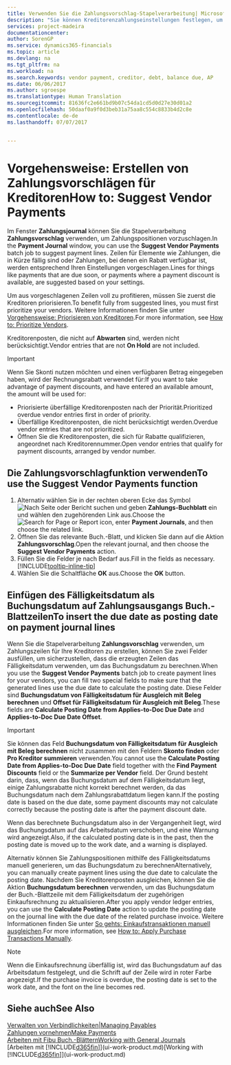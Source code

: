 ```yaml
---
title: Verwenden Sie die Zahlungsvorschlag-Stapelverarbeitung| Microsoft Docs
description: "Sie können Kreditorenzahlungseinstellungen festlegen, um Vorschläge zu erhalten oder damit für Zahlungen, die in Kürze fällig sind, oder denen ein Rabatt verfügbar ist."
services: project-madeira
documentationcenter: 
author: SorenGP
ms.service: dynamics365-financials
ms.topic: article
ms.devlang: na
ms.tgt_pltfrm: na
ms.workload: na
ms.search.keywords: vendor payment, creditor, debt, balance due, AP
ms.date: 06/06/2017
ms.author: sgroespe
ms.translationtype: Human Translation
ms.sourcegitcommit: 81636fc2e661bd9b07c54da1cd5d0d27e30d01a2
ms.openlocfilehash: 50daaf0a9f0d3beb31a75aa8c554c8833b4d2c8e
ms.contentlocale: de-de
ms.lasthandoff: 07/07/2017


---
```

# <a name="how-to-suggest-vendor-payments"></a><span data-ttu-id="f6256-103">Vorgehensweise: Erstellen von Zahlungsvorschlägen für Kreditoren</span><span class="sxs-lookup"><span data-stu-id="f6256-103">How to: Suggest Vendor Payments</span></span>
<span data-ttu-id="f6256-104">Im Fenster **Zahlungsjournal** können Sie die Stapelverarbeitung **Zahlungsvorschlag** verwenden, um Zahlungspositionen vorzuschlagen.</span><span class="sxs-lookup"><span data-stu-id="f6256-104">In the **Payment Journal** window, you can use the **Suggest Vendor Payments** batch job to suggest payment lines.</span></span> <span data-ttu-id="f6256-105">Zeilen für Elemente wie Zahlungen, die in Kürze fällig sind oder Zahlungen, bei denen ein Rabatt verfügbar ist, werden entsprechend Ihren Einstellungen vorgeschlagen.</span><span class="sxs-lookup"><span data-stu-id="f6256-105">Lines for things like payments that are due soon, or payments where a payment discount is available, are suggested based on your settings.</span></span>

<span data-ttu-id="f6256-106">Um aus vorgeschlagenen Zeilen voll zu profitieren, müssen Sie zuerst die Kreditoren priorisieren.</span><span class="sxs-lookup"><span data-stu-id="f6256-106">To benefit fully from suggested lines, you must first prioritize your vendors.</span></span> <span data-ttu-id="f6256-107">Weitere Informationen finden Sie unter [Vorgehensweise: Priorisieren von Kreditoren](purchasing-how-prioritize-vendors.md).</span><span class="sxs-lookup"><span data-stu-id="f6256-107">For more information, see [How to: Prioritize Vendors](purchasing-how-prioritize-vendors.md).</span></span>  

<span data-ttu-id="f6256-108">Kreditorenposten, die nicht auf **Abwarten** sind, werden nicht berücksichtigt.</span><span class="sxs-lookup"><span data-stu-id="f6256-108">Vendor entries that are not **On Hold** are not included.</span></span>  

> [!IMPORTANT]  
>   <span data-ttu-id="f6256-109">Wenn Sie Skonti nutzen möchten und einen verfügbaren Betrag eingegeben haben, wird der Rechnungsrabatt verwendet für:</span><span class="sxs-lookup"><span data-stu-id="f6256-109">If you want to take advantage of payment discounts, and have entered an available amount, the amount will be used for:</span></span>  

* <span data-ttu-id="f6256-110">Priorisierte überfällige Kreditorenposten nach der Priorität.</span><span class="sxs-lookup"><span data-stu-id="f6256-110">Prioritized overdue vendor entries first in order of priority.</span></span>  
* <span data-ttu-id="f6256-111">Überfällige Kreditorenposten, die nicht berücksichtigt werden.</span><span class="sxs-lookup"><span data-stu-id="f6256-111">Overdue vendor entries that are not prioritized.</span></span>  
* <span data-ttu-id="f6256-112">Öffnen Sie die Kreditorenposten, die sich für Rabatte qualifizieren, angeordnet nach Kreditorennummer.</span><span class="sxs-lookup"><span data-stu-id="f6256-112">Open vendor entries that qualify for payment discounts, arranged by vendor number.</span></span>  

## <a name="to-use-the-suggest-vendor-payments-function"></a><span data-ttu-id="f6256-113">Die Zahlungsvorschlagfunktion verwenden</span><span class="sxs-lookup"><span data-stu-id="f6256-113">To use the Suggest Vendor Payments function</span></span>
1. <span data-ttu-id="f6256-114">Alternativ wählen Sie in der rechten oberen Ecke das Symbol ![Nach Seite oder Bericht suchen](media/ui-search/search_small.png "Nach Seite oder Bericht suchen") und geben **Zahlungs-Buchblatt** ein und wählen den zugehörenden Link aus.</span><span class="sxs-lookup"><span data-stu-id="f6256-114">Choose the ![Search for Page or Report](media/ui-search/search_small.png "Search for Page or Report icon") icon, enter **Payment Journals**, and then choose the related link.</span></span>  
2. <span data-ttu-id="f6256-115">Öffnen Sie das relevante Buch.-Blatt, und klicken Sie dann auf die Aktion **Zahlungsvorschlag**.</span><span class="sxs-lookup"><span data-stu-id="f6256-115">Open the relevant journal, and then choose the **Suggest Vendor Payments** action.</span></span>  
3. <span data-ttu-id="f6256-116">Füllen Sie die Felder je nach Bedarf aus.</span><span class="sxs-lookup"><span data-stu-id="f6256-116">Fill in the fields as necessary.</span></span> [!INCLUDE[tooltip-inline-tip](includes/tooltip-inline-tip_md.md)]  
4. <span data-ttu-id="f6256-117">Wählen Sie die Schaltfläche **OK** aus.</span><span class="sxs-lookup"><span data-stu-id="f6256-117">Choose the **OK** button.</span></span>  

## <a name="to-insert-the-due-date-as-posting-date-on-payment-journal-lines"></a><span data-ttu-id="f6256-118">Einfügen des Fälligkeitsdatum als Buchungsdatum auf Zahlungsausgangs Buch.-Blattzeilen</span><span class="sxs-lookup"><span data-stu-id="f6256-118">To insert the due date as posting date on payment journal lines</span></span>
<span data-ttu-id="f6256-119">Wenn Sie die Stapelverarbeitung **Zahlungsvorschlag** verwenden, um Zahlungszeilen für Ihre Kreditoren zu erstellen, können Sie zwei Felder ausfüllen, um sicherzustellen, dass die erzeugten Zeilen das Fälligkeitsdatum verwenden, um das Buchungsdatum zu berechnen.</span><span class="sxs-lookup"><span data-stu-id="f6256-119">When you use the **Suggest Vendor Payments** batch job to create payment lines for your vendors, you can fill two special fields to make sure that the generated lines use the due date to calculate the posting date.</span></span> <span data-ttu-id="f6256-120">Diese Felder sind **Buchungsdatum von Fälligkeitsdatum für Ausgleich mit Beleg berechnen** und **Offset für Fälligkeitsdatum für Ausgleich mit Beleg**.</span><span class="sxs-lookup"><span data-stu-id="f6256-120">These fields are **Calculate Posting Date from Applies-to-Doc Due Date** and **Applies-to-Doc Due Date Offset**.</span></span>  

> [!IMPORTANT]  
>   <span data-ttu-id="f6256-121">Sie können das Feld **Buchungsdatum von Fälligkeitsdatum für Ausgleich mit Beleg berechnen** nicht zusammen mit den Feldern **Skonto finden** oder **Pro Kreditor summieren** verwenden.</span><span class="sxs-lookup"><span data-stu-id="f6256-121">You cannot use the **Calculate Posting Date from Applies-to-Doc Due Date** field together with the **Find Payment Discounts** field or the **Summarize per Vendor** field.</span></span> <span data-ttu-id="f6256-122">Der Grund besteht darin, dass, wenn das Buchungsdatum auf dem Fälligkeitsdatum liegt, einige Zahlungsrabatte nicht korrekt berechnet werden, da das Buchungsdatum nach dem Zahlungsrabattdatum liegen kann.</span><span class="sxs-lookup"><span data-stu-id="f6256-122">If the posting date is based on the due date, some payment discounts may not calculate correctly because the posting date is after the payment discount date.</span></span>  

<span data-ttu-id="f6256-123">Wenn das berechnete Buchungsdatum also in der Vergangenheit liegt, wird das Buchungsdatum auf das Arbeitsdatum verschoben, und eine Warnung wird angezeigt.</span><span class="sxs-lookup"><span data-stu-id="f6256-123">Also, if the calculated posting date is in the past, then the posting date is moved up to the work date, and a warning is displayed.</span></span>  

<span data-ttu-id="f6256-124">Alternativ können Sie Zahlungspositionen mithilfe des Fälligkeitsdatums manuell generieren, um das Buchungsdatum zu berechnen</span><span class="sxs-lookup"><span data-stu-id="f6256-124">Alternatively, you can manually create payment lines using the due date to calculate the posting date.</span></span> <span data-ttu-id="f6256-125">Nachdem Sie Kreditorenposten ausgleichen, können Sie die Aktion **Buchungsdatum berechnen** verwenden, um das Buchungsdatum der Buch.-Blattzeile mit dem Fälligkeitsdatum der zugehörigen Einkaufsrechnung zu aktualisieren.</span><span class="sxs-lookup"><span data-stu-id="f6256-125">After you apply vendor ledger entries, you can use the **Calculate Posting Date** action to update the posting date on the journal line with the due date of the related purchase invoice.</span></span> <span data-ttu-id="f6256-126">Weitere Informationen finden Sie unter [So gehts: Einkaufstransaktionen manuell ausgleichen](payables-how-apply-purchase-transactions-manually.md).</span><span class="sxs-lookup"><span data-stu-id="f6256-126">For more information, see [How to: Apply Purchase Transactions Manually](payables-how-apply-purchase-transactions-manually.md).</span></span>  

> [!NOTE]  
>   <span data-ttu-id="f6256-127">Wenn die Einkaufsrechnung überfällig ist, wird das Buchungsdatum auf das Arbeitsdatum festgelegt, und die Schrift auf der Zeile wird in roter Farbe angezeigt.</span><span class="sxs-lookup"><span data-stu-id="f6256-127">If the purchase invoice is overdue, the posting date is set to the work date, and the font on the line becomes red.</span></span>  

## <a name="see-also"></a><span data-ttu-id="f6256-128">Siehe auch</span><span class="sxs-lookup"><span data-stu-id="f6256-128">See Also</span></span>
[<span data-ttu-id="f6256-129">Verwalten von Verbindlichkeiten|</span><span class="sxs-lookup"><span data-stu-id="f6256-129">Managing Payables</span></span>](payables-manage-payables.md)  
[<span data-ttu-id="f6256-130">Zahlungen vornehmen</span><span class="sxs-lookup"><span data-stu-id="f6256-130">Make Payments</span></span>](payables-make-payments.md)  
[<span data-ttu-id="f6256-131">Arbeiten mit Fibu Buch.-Blättern</span><span class="sxs-lookup"><span data-stu-id="f6256-131">Working with General Journals</span></span>](ui-work-general-journals.md)  
<span data-ttu-id="f6256-132">[Arbeiten mit [!INCLUDE[d365fin](includes/d365fin_md.md)]](ui-work-product.md)</span><span class="sxs-lookup"><span data-stu-id="f6256-132">[Working with [!INCLUDE[d365fin](includes/d365fin_md.md)]](ui-work-product.md)</span></span>  

